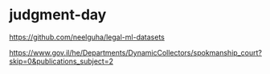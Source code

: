 # judgment-day

https://github.com/neelguha/legal-ml-datasets

https://www.gov.il/he/Departments/DynamicCollectors/spokmanship_court?skip=0&publications_subject=2
